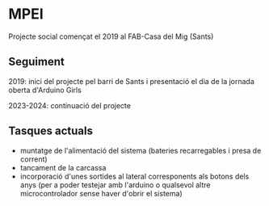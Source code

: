 # MPEI
Projecte social començat el 2019 al FAB-Casa del Mig (Sants)

## Seguiment
2019: inici del projecte pel barri de Sants i presentació el dia de la jornada oberta d'Arduino Girls

2023-2024: continuació del projecte

## Tasques actuals
- muntatge de l'alimentació del sistema (bateries recarregables i presa de corrent)
- tancament de la carcassa
- incorporació d'unes sortides al lateral corresponents als botons dels anys (per a poder testejar amb l'arduino o qualsevol altre microcontrolador sense haver d'obrir el sistema)
